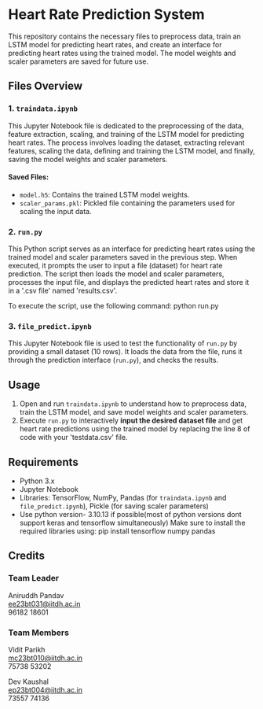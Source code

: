 # Heart Rate Prediction System

This repository contains the necessary files to preprocess data, train an LSTM model for predicting heart rates, and create an interface for predicting heart rates using the trained model. The model weights and scaler parameters are saved for future use.

## Files Overview

### 1. `traindata.ipynb`

This Jupyter Notebook file is dedicated to the preprocessing of the data, feature extraction, scaling, and training of the LSTM model for predicting heart rates. The process involves loading the dataset, extracting relevant features, scaling the data, defining and training the LSTM model, and finally, saving the model weights and scaler parameters.

#### Saved Files:
- `model.h5`: Contains the trained LSTM model weights.
- `scaler_params.pkl`: Pickled file containing the parameters used for scaling the input data.

### 2. `run.py`

This Python script serves as an interface for predicting heart rates using the trained model and scaler parameters saved in the previous step. When executed, it prompts the user to input a file (dataset) for heart rate prediction. The script then loads the model and scaler parameters, processes the input file, and displays the predicted heart rates and store it in a '.csv file' named 'results.csv'.

To execute the script, use the following command:
python run.py

### 3. `file_predict.ipynb`

This Jupyter Notebook file is used to test the functionality of `run.py` by providing a small dataset (10 rows). It loads the data from the file, runs it through the prediction interface (`run.py`), and checks the results.

## Usage

1. Open and run `traindata.ipynb` to understand how to preprocess data, train the LSTM model, and save model weights and scaler parameters.
2. Execute `run.py` to interactively <b>input the desired dataset file</b> and get heart rate predictions using the trained model by replacing the line 8 of code with your 'testdata.csv' file. 

## Requirements

- Python 3.x
- Jupyter Notebook
- Libraries: TensorFlow, NumPy, Pandas (for `traindata.ipynb` and `file_predict.ipynb`), Pickle (for saving scaler parameters)
- Use python version- 3.10.13 if possible(most of python versions dont support keras and tensorflow simultaneously)
Make sure to install the required libraries using:
pip install tensorflow numpy pandas 

## Credits
### Team Leader
Aniruddh Pandav<br>
ee23bt031@iitdh.ac.in<br>
96182 18601<br>
### Team Members
Vidit Parikh<br>
mc23bt010@iitdh.ac.in<br>
75738 53202<br>

Dev Kaushal<br>
ep23bt004@iitdh.ac.in<br>
73557 74136<br>
